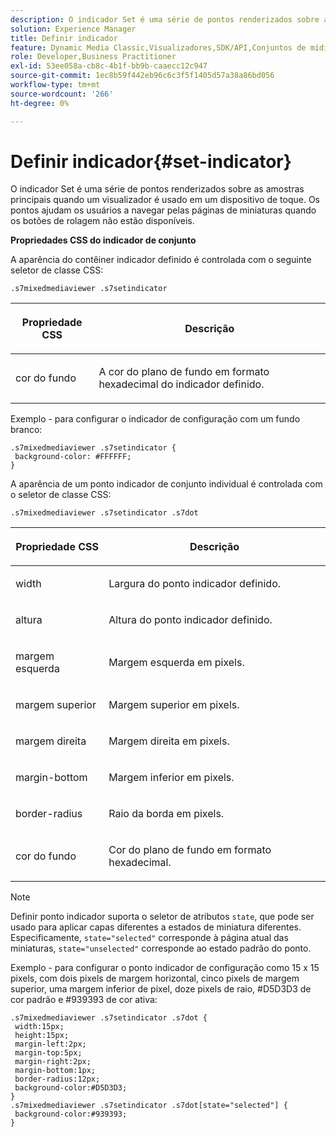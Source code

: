 ```yaml
---
description: O indicador Set é uma série de pontos renderizados sobre as amostras principais quando um visualizador é usado em um dispositivo de toque. Os pontos ajudam os usuários a navegar pelas páginas de miniaturas quando os botões de rolagem não estão disponíveis.
solution: Experience Manager
title: Definir indicador
feature: Dynamic Media Classic,Visualizadores,SDK/API,Conjuntos de mídias mistas
role: Developer,Business Practitioner
exl-id: 53ee058a-cb8c-4b1f-bb9b-caaecc12c947
source-git-commit: 1ec8b59f442eb96c6c3f5f1405d57a38a86bd056
workflow-type: tm+mt
source-wordcount: '266'
ht-degree: 0%

---
```


# Definir indicador{#set-indicator}

O indicador Set é uma série de pontos renderizados sobre as amostras principais quando um visualizador é usado em um dispositivo de toque. Os pontos ajudam os usuários a navegar pelas páginas de miniaturas quando os botões de rolagem não estão disponíveis.

<!--<a id="section_061E550C1C1D4DB2BD663A898895B38C"></a>-->

**Propriedades CSS do indicador de conjunto**

A aparência do contêiner indicador definido é controlada com o seguinte seletor de classe CSS:

```
.s7mixedmediaviewer .s7setindicator
```

<table id="table_94EE3F5BBE4547C0B4943471CEE7EDE4"> 
 <thead> 
  <tr> 
   <th colname="col1" class="entry"> <p> Propriedade CSS </p> </th> 
   <th colname="col2" class="entry"> <p>Descrição </p> </th> 
  </tr> 
 </thead>
 <tbody> 
  <tr> 
   <td colname="col1"> <p> <span class="codeph"> cor do fundo  </span> </p> </td> 
   <td colname="col2"> <p>A cor do plano de fundo em formato hexadecimal do indicador definido. </p> </td> 
  </tr> 
 </tbody> 
</table>

Exemplo - para configurar o indicador de configuração com um fundo branco:

```
.s7mixedmediaviewer .s7setindicator { 
 background-color: #FFFFFF; 
}
```

A aparência de um ponto indicador de conjunto individual é controlada com o seletor de classe CSS:

`.s7mixedmediaviewer .s7setindicator .s7dot`

<table id="table_09B6E232FB94417392D101A7A653BE54"> 
 <thead> 
  <tr> 
   <th colname="col1" class="entry"> <p> Propriedade CSS </p> </th> 
   <th colname="col2" class="entry"> <p>Descrição </p> </th> 
  </tr> 
 </thead>
 <tbody> 
  <tr> 
   <td colname="col1"> <p> <span class="codeph"> width </span> </p> </td> 
   <td colname="col2"> <p>Largura do ponto indicador definido. </p> </td> 
  </tr> 
  <tr> 
   <td colname="col1"> <p> <span class="codeph"> altura  </span> </p> </td> 
   <td colname="col2"> <p>Altura do ponto indicador definido. </p> </td> 
  </tr> 
  <tr> 
   <td colname="col1"> <p> <span class="codeph"> margem esquerda  </span> </p> </td> 
   <td colname="col2"> <p>Margem esquerda em pixels. </p> </td> 
  </tr> 
  <tr> 
   <td colname="col1"> <p> <span class="codeph"> margem superior  </span> </p> </td> 
   <td colname="col2"> <p>Margem superior em pixels. </p> </td> 
  </tr> 
  <tr> 
   <td colname="col1"> <p> <span class="codeph"> margem direita  </span> </p> </td> 
   <td colname="col2"> <p>Margem direita em pixels. </p> </td> 
  </tr> 
  <tr> 
   <td colname="col1"> <p> <span class="codeph"> margin-bottom  </span> </p> </td> 
   <td colname="col2"> <p>Margem inferior em pixels. </p> </td> 
  </tr> 
  <tr> 
   <td colname="col1"> <p> <span class="codeph"> border-radius  </span> </p> </td> 
   <td colname="col2"> <p>Raio da borda em pixels. </p> </td> 
  </tr> 
  <tr> 
   <td colname="col1"> <p> <span class="codeph"> cor do fundo  </span> </p> </td> 
   <td colname="col2"> <p>Cor do plano de fundo em formato hexadecimal. </p> </td> 
  </tr> 
 </tbody> 
</table>

>[!NOTE]
>
>Definir ponto indicador suporta o seletor de atributos `state`, que pode ser usado para aplicar capas diferentes a estados de miniatura diferentes. Especificamente, `state="selected"` corresponde à página atual das miniaturas, `state="unselected"` corresponde ao estado padrão do ponto.

Exemplo - para configurar o ponto indicador de configuração como 15 x 15 pixels, com dois pixels de margem horizontal, cinco pixels de margem superior, uma margem inferior de pixel, doze pixels de raio, #D5D3D3 de cor padrão e #939393 de cor ativa:

```
.s7mixedmediaviewer .s7setindicator .s7dot { 
 width:15px; 
 height:15px; 
 margin-left:2px; 
 margin-top:5px; 
 margin-right:2px; 
 margin-bottom:1px; 
 border-radius:12px; 
 background-color:#D5D3D3;  
} 
.s7mixedmediaviewer .s7setindicator .s7dot[state="selected"] { 
 background-color:#939393;  
}
```
